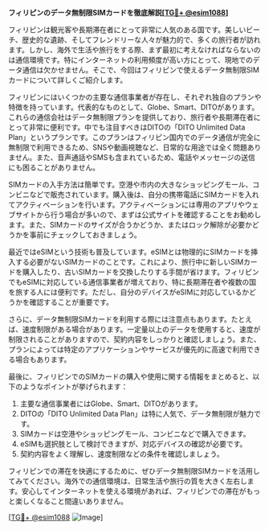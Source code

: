 **フィリピンのデータ無制限SIMカードを徹底解説[[TG💪+ @esim1088](https://t.me/s/esim1088)]**

フィリピンは観光客や長期滞在者にとって非常に人気のある国です。美しいビーチ、歴史的な遺跡、そしてフレンドリーな人々が魅力的で、多くの旅行者が訪れます。しかし、海外で生活や旅行をする際、まず最初に考えなければならないのは通信環境です。特にインターネットの利用頻度が高い方にとって、現地でのデータ通信は欠かせません。そこで、今回はフィリピンで使えるデータ無制限SIMカードについて詳しくご紹介します。

フィリピンにはいくつかの主要な通信事業者が存在し、それぞれ独自のプランや特徴を持っています。代表的なものとして、Globe、Smart、DITOがあります。これらの通信会社はデータ無制限プランを提供しており、旅行者や長期滞在者にとって非常に便利です。中でも注目すべきはDITOの「DITO Unlimited Data Plan」というプランです。このプランはフィリピン国内でのデータ通信が完全に無制限で利用できるため、SNSや動画視聴など、日常的な用途では全く問題ありません。また、音声通話やSMSも含まれているため、電話やメッセージの送信にも困ることがありません。

SIMカードの入手方法は簡単です。空港や市内の大きなショッピングモール、コンビニなどで販売されています。購入後は、自分の携帯電話にSIMカードを入れてアクティベーションを行います。アクティベーションには専用のアプリやウェブサイトから行う場合が多いので、まずは公式サイトを確認することをお勧めします。また、SIMカードのサイズが合うかどうか、またはロック解除が必要かどうかを事前にチェックしておきましょう。

最近ではeSIMという技術も普及しています。eSIMとは物理的にSIMカードを挿入する必要がないSIMカードのことです。これにより、旅行中に新しいSIMカードを購入したり、古いSIMカードを交換したりする手間が省けます。フィリピンでもeSIMに対応している通信事業者が増えており、特に長期滞在者や複数の国を旅する人には便利です。ただし、自分のデバイスがeSIMに対応しているかどうかを確認することが重要です。

さらに、データ無制限SIMカードを利用する際には注意点もあります。たとえば、速度制限がある場合があります。一定量以上のデータを使用すると、速度が制限されることがありますので、契約内容をしっかりと確認しましょう。また、プランによっては特定のアプリケーションやサービスが優先的に高速で利用できる場合もあります。

最後に、フィリピンでのSIMカードの購入や使用に関する情報をまとめると、以下のようなポイントが挙げられます：

1. 主要な通信事業者にはGlobe、Smart、DITOがあります。
2. DITOの「DITO Unlimited Data Plan」は特に人気で、データ無制限が魅力です。
3. SIMカードは空港やショッピングモール、コンビニなどで購入できます。
4. eSIMも選択肢として検討できますが、対応デバイスの確認が必要です。
5. 契約内容をよく理解し、速度制限などの条件を確認しましょう。

フィリピンでの滞在を快適にするために、ぜひデータ無制限SIMカードを活用してみてください。海外での通信環境は、日常生活や旅行の質を大きく左右します。安心してインターネットを使える環境があれば、フィリピンでの滞在がもっと楽しくなること間違いありません。

[[TG💪+ @esim1088](https://t.me/s/esim1088) ![Image](https://i.postimg.cc/Y0z9fWf4/image.png)]